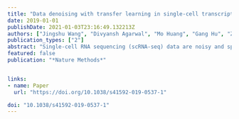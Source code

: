 ```yaml
---
title: "Data denoising with transfer learning in single-cell transcriptomics"
date: 2019-01-01
publishDate: 2021-01-03T23:16:49.132213Z
authors: ["Jingshu Wang", "Divyansh Agarwal", "Mo Huang", "Gang Hu", "Zilu Zhou", "Chengzhong Ye", "Nancy R. Zhang"]
publication_types: ["2"]
abstract: "Single-cell RNA sequencing (scRNA-seq) data are noisy and sparse. Here, we show that transfer learning across datasets remarkably improves data quality. By coupling a deep autoencoder with a Bayesian model, SAVER-X extracts transferable gene−gene relationships across data from different labs, varying conditions and divergent species, to denoise new target datasets."
featured: false
publication: "*Nature Methods*"


links:
- name: Paper
  url: "https://doi.org/10.1038/s41592-019-0537-1"

doi: "10.1038/s41592-019-0537-1"
---
```


